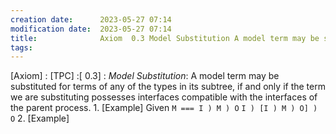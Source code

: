 ```yaml
---
creation date:		2023-05-27 07:14
modification date:	2023-05-27 07:14
title: 				Axiom  0.3 Model Substitution A model term may be substituted for terms of any of the types in its subtree, if and only if the term we are substituting possesses interfaces compatible with the interfaces of the parent process.
tags:
---
```

[Axiom] : [TPC] :[ 0.3] : *Model Substitution*: A model term may be substituted for terms of any of the types in its subtree, if and only if the term we are substituting possesses interfaces compatible with the interfaces of the parent process. 
	1. [Example] Given `M === I ) M ) O`  `I ) [I ) M ) O] ) O`
	2. [Example]